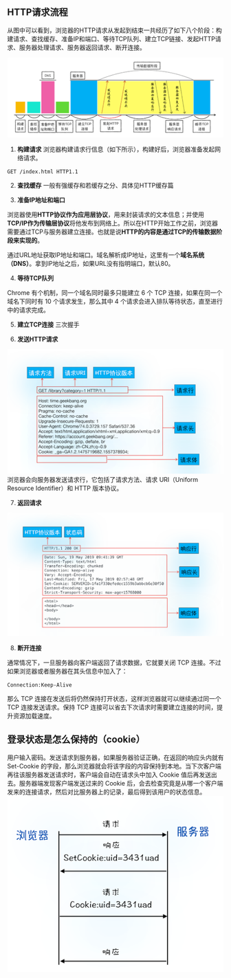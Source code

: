 ## HTTP请求流程
从图中可以看到，浏览器的HTTP请求从发起到结束一共经历了如下八个阶段：构建请求、查找缓存、准备IP和端口、等待TCP队列、建立TCP链接、发起HTTP请求、服务器处理请求、服务器返回请求、断开连接。

![HTTP请求流程](../../Images/浏览器/HTTP请求流程.png)

1. **构建请求** 浏览器构建请求行信息（如下所示），构建好后，浏览器准备发起网络请求。
```
GET /index.html HTTP1.1
```

2. **查找缓存** 一般有强缓存和若缓存之分、具体见HTTP缓存篇

3. **准备IP地址和端口** 

浏览器使用**HTTP协议作为应用层协议**，用来封装请求的文本信息；并使用**TCP/IP作为传输层协议**将他发布到网络上。所以在HTTP开始工作之前，浏览器需要通过TCP与服务器建立连接。也就是说**HTTP的内容是通过TCP的传输数据阶段来实现的**。

通过URL地址获取IP地址和端口。域名解析成IP地址，这里有一个**域名系统（DNS）**。拿到IP地址之后，如果URL没有指明端口，默认80。

4. **等待TCP队列**

Chrome 有个机制，同一个域名同时最多只能建立 6 个 TCP 连接，如果在同一个域名下同时有 10 个请求发生，那么其中 4 个请求会进入排队等待状态，直至进行中的请求完成。

5. **建立TCP连接** 三次握手

6. **发送HTTP请求**

![HTTP请求数据格式](../../Images/浏览器/HTTP请求数据格式.png)
浏览器会向服务器发送请求行，它包括了请求方法、请求 URI（Uniform Resource Identifier）和 HTTP 版本协议。

7. **返回请求**

![服务器响应的数据格式](../../Images/浏览器/服务器响应的数据格式.png)

8. **断开连接**

通常情况下，一旦服务器向客户端返回了请求数据，它就要关闭 TCP 连接。不过如果浏览器或者服务器在其头信息中加入了：
```
Connection:Keep-Alive 
```

那么 TCP 连接在发送后将仍然保持打开状态，这样浏览器就可以继续通过同一个 TCP 连接发送请求。保持 TCP 连接可以省去下次请求时需要建立连接的时间，提升资源加载速度。


## 登录状态是怎么保持的（cookie）

用户输入密码。发送请求到服务器，如果服务器验证正确，在返回的响应头内就有Set-Cookie 的字段，那么浏览器就会将该字段的内容保持到本地。当下次客户端再往该服务器发送请求时，客户端会自动在请求头中加入 Cookie 值后再发送出去。服务器端发现客户端发送过来的 Cookie 后，会去检查究竟是从哪一个客户端发来的连接请求，然后对比服务器上的记录，最后得到该用户的状态信息。
![cookie流程](../../Images/浏览器/cookie流程.png)
